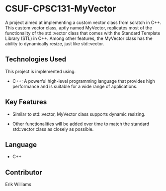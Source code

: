 # CSUF-CPSC131-MyVector

A project aimed at implementing a custom vector class from scratch in C++. This custom vector class, aptly named MyVector, replicates most of the functionality of the std::vector class that comes with the Standard Template Library (STL) in C++. Among other features, the MyVector class has the ability to dynamically resize, just like std::vector.

## Technologies Used

This project is implemented using:

- C++: A powerful high-level programming language that provides high performance and is suitable for a wide range of applications.

## Key Features

- Similar to std::vector, MyVector class supports dynamic resizing.

- Other functionalities will be added over time to match the standard std::vector class as closely as possible.

## Language

- C++

## Contributor

Erik Williams
